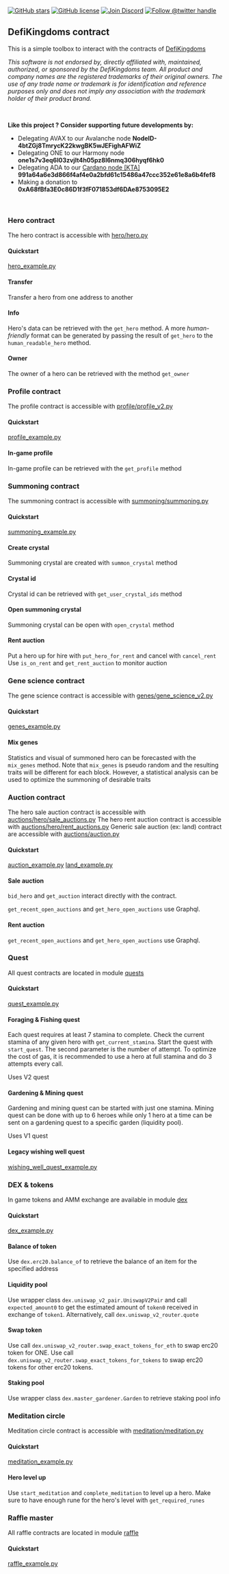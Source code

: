 [![GitHub stars](https://img.shields.io/github/stars/0rtis?style=flat-square)](https://github.com/0rtis)
[![GitHub license](https://img.shields.io/github/license/0rtis/dfk.svg?style=flat-square)](https://github.com/0rtis/dfk/blob/master/LICENSE)
[![Join Discord](https://img.shields.io/discord/932350221256638564?label=discord)](https://discord.gg/BMWKgZSXqJ)
[![Follow @twitter handle](https://img.shields.io/twitter/follow/Knockturn_io.svg?style=flat-square)](https://twitter.com/intent/follow?screen_name=ortis95)


## DefiKingdoms contract

This is a simple toolbox to interact with the contracts of [DefiKingdoms](https://defikingdoms.com/)

*This software is not endorsed by, directly affiliated with, maintained, authorized, or sponsored by the DefiKingdoms team.
All product and company names are the registered trademarks of their original owners.
The use of any trade name or trademark is for identification and reference purposes only and does not imply any association with the trademark holder of their product brand.*

<br/>

**Like this project ? Consider supporting future developments by:**
- Delegating AVAX to our Avalanche node **NodeID-4btZGj8TmrycK22kwgBK5wJEFighAFWiZ**
- Delegating ONE to our Harmony node **one1s7v3eq6l03zvjlt4h05pz8l6nmq306hyqf6hk0**
- Delegating ADA to our [Cardano node [KTA]](https://pooltool.io/pool/991a64a6e3d866f4af4e0a2bfd61c15486a47ccc352e61e8a6b4fef8) **991a64a6e3d866f4af4e0a2bfd61c15486a47ccc352e61e8a6b4fef8**
- Making a donation to **0xA68fBfa3E0c86D1f3fF071853df6DAe8753095E2**

<br/>

### Hero contract
The hero contract is accessible with [hero/hero.py](https://github.com/0rtis/dfk/blob/master/hero/hero.py)

#### Quickstart
[hero_example.py](https://github.com/0rtis/dfk/blob/master/hero_example.py)

#### Transfer
Transfer a hero from one address to another

#### Info
Hero's data can be retrieved with the `get_hero` method. A more *human-friendly* format can be generated 
by passing the result of `get_hero` to the `human_readable_hero` method.

#### Owner
The owner of a hero can be retrieved with the method `get_owner`


### Profile contract
The profile contract is accessible with [profile/profile_v2.py](https://github.com/0rtis/dfk/blob/master/profile/profile_v2.py)

#### Quickstart
[profile_example.py](https://github.com/0rtis/dfk/blob/master/profile_example.py)

#### In-game profile
In-game profile can be retrieved with the `get_profile` method


### Summoning contract
The summoning contract is accessible with [summoning/summoning.py](https://github.com/0rtis/dfk/blob/master/summoning/summoning.py)

#### Quickstart
[summoning_example.py](https://github.com/0rtis/dfk/blob/master/summoning_example.py)

#### Create crystal
Summoning crystal are created with `summon_crystal` method

#### Crystal id
Crystal id can be retrieved with `get_user_crystal_ids` method

#### Open summoning crystal
Summoning crystal can be open with `open_crystal` method

#### Rent auction
Put a hero up for hire with `put_hero_for_rent`  and cancel with `cancel_rent`
Use `is_on_rent` and `get_rent_auction` to monitor auction


### Gene science contract
The gene science contract is accessible with [genes/gene_science_v2.py](https://github.com/0rtis/dfk/blob/master/genes/gene_science_v2.py)

#### Quickstart
[genes_example.py](https://github.com/0rtis/dfk/blob/master/genes_example.py)

#### Mix genes
Statistics and visual of summoned hero can be forecasted with the `mix_genes` method.
Note that `mix_genes` is pseudo random and the resulting traits will be different for each block.
However, a statistical analysis can be used to optimize the summoning of desirable traits

### Auction contract
The hero sale auction contract is accessible with [auctions/hero/sale_auctions.py](https://github.com/0rtis/dfk/blob/master/auctions/hero/sale_auctions.py)
The hero rent auction contract is accessible with [auctions/hero/rent_auctions.py](https://github.com/0rtis/dfk/blob/master/auctions/hero/rent_auctions.py)
Generic sale auction (ex: land) contract are accessible with [auctions/auction.py](https://github.com/0rtis/dfk/blob/master/auctions/auction.py)

#### Quickstart
[auction_example.py](https://github.com/0rtis/dfk/blob/master/auction_example.py)
[land_example.py](https://github.com/0rtis/dfk/blob/master/land_example.py)
#### Sale auction
`bid_hero` and `get_auction` interact directly with the contract.

`get_recent_open_auctions` and `get_hero_open_auctions` use Graphql.

#### Rent auction
`get_recent_open_auctions` and `get_hero_open_auctions` use Graphql.



### Quest
All quest contracts are located in module [quests](https://github.com/0rtis/dfk/blob/master/quests)

#### Quickstart
[quest_example.py](https://github.com/0rtis/dfk/blob/master/quest_example.py)

#### Foraging & Fishing quest
Each quest requires at least 7 stamina to complete. Check the current stamina of any given hero with `get_current_stamina`.
Start the quest with `start_quest`. The second parameter is the number of attempt. To optimize the cost of gas, it is recommended
to use a hero at full stamina and do 3 attempts every call.

Uses V2 quest


#### Gardening & Mining quest
Gardening and mining quest can be started with just one stamina. 
Mining quest can be done with up to 6 heroes while only 1 hero at a time can be sent on a gardening quest to a specific garden (liquidity pool).

Uses V1 quest

#### Legacy wishing well quest
[wishing_well_quest_example.py](https://github.com/0rtis/dfk/blob/master/wishing_well_quest_example.py)


### DEX & tokens
In game tokens and AMM exchange are available in module [dex](https://github.com/0rtis/dfk/blob/master/dex)

#### Quickstart
[dex_example.py](https://github.com/0rtis/dfk/blob/master/dex_example.py)

#### Balance of token
Use `dex.erc20.balance_of` to retrieve the balance of an item for the specified address

#### Liquidity pool
Use wrapper class `dex.uniswap_v2_pair.UniswapV2Pair` and call  `expected_amount0` to get the estimated amount of `token0` received in exchange of `token1`.
Alternatively, call `dex.uniswap_v2_router.quote`

#### Swap token
Use call `dex.uniswap_v2_router.swap_exact_tokens_for_eth` to swap erc20 token for ONE.
Use call `dex.uniswap_v2_router.swap_exact_tokens_for_tokens` to swap erc20 tokens for other erc20 tokens.

#### Staking pool
Use wrapper class `dex.master_gardener.Garden` to retrieve staking pool info


### Meditation circle
Meditation circle contract is accessible with [meditation/meditation.py](https://github.com/0rtis/dfk/blob/master/meditation/meditation.py)

#### Quickstart
[meditation_example.py](https://github.com/0rtis/dfk/blob/master/meditation_example.py)

#### Hero level up
Use `start_meditation` and `complete_meditation` to level up a hero. Make sure to have enough rune for the hero's level with `get_required_runes`


### Raffle master
All raffle contracts are located in module [raffle](dfktools/raffle)

#### Quickstart
[raffle_example.py](dfktools/raffle_example.py)



